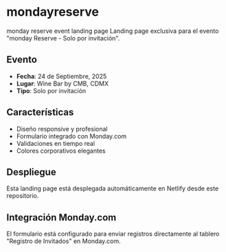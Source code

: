 # mondayreserve
monday reserve event landing page
Landing page exclusiva para el evento "monday Reserve - Solo por invitación".

## Evento
- **Fecha**: 24 de Septiembre, 2025
- **Lugar**: Wine Bar by CMB, CDMX
- **Tipo**: Solo por invitación

## Características
- Diseño responsive y profesional
- Formulario integrado con Monday.com
- Validaciones en tiempo real
- Colores corporativos elegantes

## Despliegue
Esta landing page está desplegada automáticamente en Netlify desde este repositorio.

## Integración Monday.com
El formulario está configurado para enviar registros directamente al tablero "Registro de Invitados" en Monday.com.